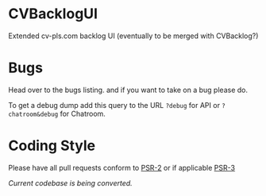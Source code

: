 CVBacklogUI
===========

Extended cv-pls.com backlog UI (eventually to be merged with CVBacklog?)


Bugs
===========
Head over to the bugs listing. and if you want to take on a bug please do.

To get a debug dump add this query to the URL `?debug` for API or `?chatroom&debug` for Chatroom.


Coding Style
===========
Please have all pull requests conform to [PSR-2](http://www.php-fig.org/psr/2/) or if applicable [PSR-3](http://www.php-fig.org/psr/3/)

*Current codebase is being converted.*
